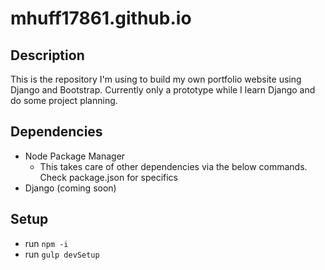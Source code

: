 # mhuff17861.github.io

## Description

This is the repository I'm using to build my own portfolio website using Django and Bootstrap. Currently only a prototype while I learn Django and do some project planning.

## Dependencies

- Node Package Manager
  - This takes care of other dependencies via the below commands. Check package.json for specifics
- Django (coming soon)

## Setup

- run `npm -i`
- run `gulp devSetup`
